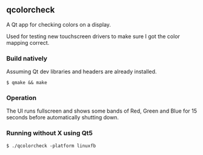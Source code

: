 ## qcolorcheck 

A Qt app for checking colors on a display. 

Used for testing new touchscreen drivers to make sure I got
the color mapping correct. 

### Build natively

Assuming Qt dev libraries and headers are already installed.

    $ qmake && make

### Operation

The UI runs fullscreen and shows some bands of Red, Green and Blue
for 15 seconds before automatically shutting down. 

### Running without X using Qt5

    $ ./qcolorcheck -platform linuxfb

